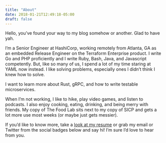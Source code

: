 ```yaml
---
title: "About"
date: 2018-01-21T12:49:18-05:00
draft: false
---
```


Hello, you’ve found your way to my blog somehow or another. Glad to have yah.

I’m a Senior Engineer at HashiCorp, working remotely from Atlanta, GA as an embedded Release Engineer on the Terraform Enterprise product. I write Go and PHP proficiently and I write Ruby, Bash, Java, and Javascript competently. But, like so many of us, I spend a lot of my time staring at YAML now instead. I like solving problems, especially ones I didn’t think I knew how to solve.

I want to learn more about Rust, gRPC, and how to write testable microservices.

When I’m not working, I like to hike, play video games, and listen to podcasts. I also enjoy cooking, eating, drinking, and being merry with friends. My copy of The Food Lab sits next to my copy of SICP and gets a lot more use most weeks (or maybe just gets messier).

If you’d like to know more, take a [look at my resume](/assets/resume.pdf) or grab my email or Twitter from the social badges below and say hi! I’m sure I’d love to hear from you.
